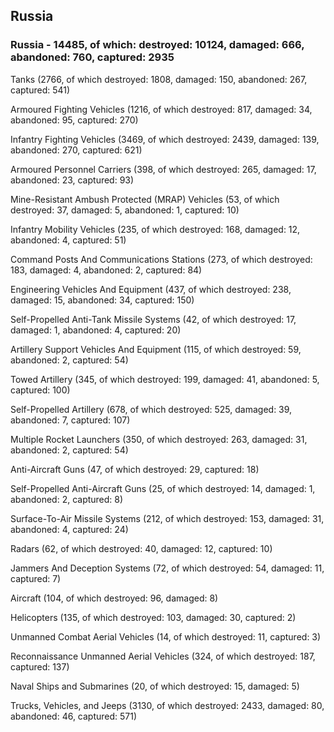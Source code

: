 
 
 ## Russia
 
 ### Russia - 14485, of which: destroyed: 10124, damaged: 666, abandoned: 760, captured: 2935

 

 

 Tanks (2766, of which destroyed: 1808, damaged: 150, abandoned: 267, captured: 541)

 Armoured Fighting Vehicles (1216, of which destroyed: 817, damaged: 34, abandoned: 95, captured: 270)

 Infantry Fighting Vehicles (3469, of which destroyed: 2439, damaged: 139, abandoned: 270, captured: 621)

 Armoured Personnel Carriers (398, of which destroyed: 265, damaged: 17, abandoned: 23, captured: 93)

 Mine-Resistant Ambush Protected (MRAP) Vehicles (53, of which destroyed: 37, damaged: 5, abandoned: 1, captured: 10)

 Infantry Mobility Vehicles (235, of which destroyed: 168, damaged: 12, abandoned: 4, captured: 51)

 Command Posts And Communications Stations (273, of which destroyed: 183, damaged: 4, abandoned: 2, captured: 84)

 Engineering Vehicles And Equipment (437, of which destroyed: 238, damaged: 15, abandoned: 34, captured: 150)

 Self-Propelled Anti-Tank Missile Systems (42, of which destroyed: 17, damaged: 1, abandoned: 4, captured: 20)

 Artillery Support Vehicles And Equipment (115, of which destroyed: 59, abandoned: 2, captured: 54)

 Towed Artillery (345, of which destroyed: 199, damaged: 41, abandoned: 5, captured: 100)

 Self-Propelled Artillery (678, of which destroyed: 525, damaged: 39, abandoned: 7, captured: 107)

 Multiple Rocket Launchers (350, of which destroyed: 263, damaged: 31, abandoned: 2, captured: 54)

 Anti-Aircraft Guns (47, of which destroyed: 29, captured: 18)

 Self-Propelled Anti-Aircraft Guns (25, of which destroyed: 14, damaged: 1, abandoned: 2, captured: 8)

 Surface-To-Air Missile Systems (212, of which destroyed: 153, damaged: 31, abandoned: 4, captured: 24)

 Radars (62, of which destroyed: 40, damaged: 12, captured: 10)

 Jammers And Deception Systems (72, of which destroyed: 54, damaged: 11, captured: 7)

 Aircraft (104, of which destroyed: 96, damaged: 8)

 Helicopters (135, of which destroyed: 103, damaged: 30, captured: 2)

 Unmanned Combat Aerial Vehicles (14, of which destroyed: 11, captured: 3)

 Reconnaissance Unmanned Aerial Vehicles (324, of which destroyed: 187, captured: 137)

 Naval Ships and Submarines (20, of which destroyed: 15, damaged: 5)

 Trucks, Vehicles, and Jeeps (3130, of which destroyed: 2433, damaged: 80, abandoned: 46, captured: 571)

